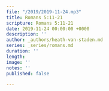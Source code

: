 ```yaml
---
file: "/2019/2019-11-24.mp3"
title: Romans 5:11-21
scripture: Romans 5:11-21
date: 2019-11-24 00:00:00 +0000
description: ''
author: _authors/heath-van-staden.md
series: _series/romans.md
duration: ''
length: 
image: ''
notes: ''
published: false

---
```

